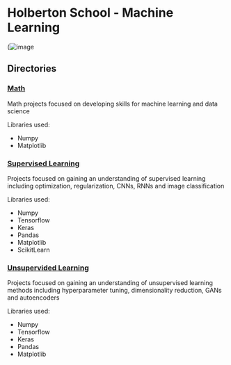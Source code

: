 # Holberton School - Machine Learning


(![image](https://user-images.githubusercontent.com/83248553/204351494-f69a8100-15d2-4351-aa51-c1bc978c586f.png)


## Directories

### [Math](https://github.com/jofurdz/holbertonschool-machine_learning/tree/master/math)

Math projects focused on developing skills for machine learning and data science

Libraries used:
* Numpy
* Matplotlib

### [Supervised Learning](https://github.com/jofurdz/holbertonschool-machine_learning/tree/master/supervised_learning)

Projects focused on gaining an understanding of supervised learning including optimization, regularization, CNNs, RNNs and image classification

Libraries used:
* Numpy
* Tensorflow
* Keras
* Pandas
* Matplotlib
* ScikitLearn

### [Unsupervided Learning](https://github.com/jofurdz/holbertonschool-machine_learning/tree/master/unsupervised_learning)

Projects focused on gaining an understanding of unsupervised learning methods including hyperparameter tuning, dimensionality reduction, GANs and autoencoders

Libraries used:
* Numpy
* Tensorflow
* Keras
* Pandas
* Matplotlib
